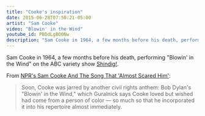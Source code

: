 ```yaml
---
title: "Cooke's inspiration"
date: 2015-06-28T07:50:21-05:00
artist: "Sam Cooke"
video: "Blowin' in the Wind"
youtube_id: PBDdLgBO0Nw
description: "Sam Cooke in 1964, a few months before his death, performing 'Blowin' in the Wind' on the ABC variety show Shindig!"
---
```


Sam Cooke in 1964, a few months before his death, performing "Blowin' in the Wind" on the ABC variety show [Shindig!](https://en.wikipedia.org/wiki/Shindig!).

From [NPR's Sam Cooke And The Song That 'Almost Scared Him'](http://www.npr.org/2014/02/01/268995033/sam-cooke-and-the-song-that-almost-scared-him):

> Soon, Cooke was jarred by another civil rights anthem: Bob Dylan's "Blowin' in the Wind," which Guralnick says Cooke loved but wished had come from a person of color — so much so that he incorporated it into his repertoire almost immediately.
